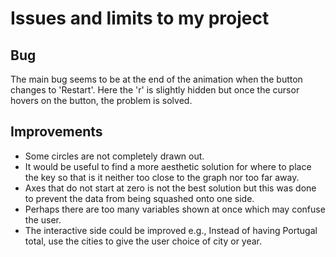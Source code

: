 # Issues and limits to my project

## Bug
The main bug seems to be at the end of the animation when the button changes to 'Restart'. Here the 'r' is slightly hidden but once the cursor hovers on the button, the problem is solved.

## Improvements
- Some circles are not completely drawn out.
- It would be useful to find a more aesthetic solution for where to place the key so that is it neither too close to the graph nor too far away.
- Axes that do not start at zero is not the best solution but this was done to prevent the data from being squashed onto one side.
- Perhaps there are too many variables shown at once which may confuse the user.
- The interactive side could be improved e.g., Instead of having Portugal total, use the cities to give the user choice of city or year.
